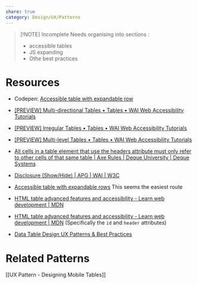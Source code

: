 ```yaml
---
share: true
category: Design/UX/Patterns
---
```


> [!NOTE] Incomplete
> Needs organising into sections :
> - accessible tables
> - JS expanding 
> - Othe best practices

# Resources

- Codepen: [Accessible table with expandable row](https://codepen.io/garethfoote/pen/WNKNXKM)


- [[PREVIEW] Multi-directional Tables • Tables • WAI Web Accessibility Tutorials](https://www.w3.org/WAI/EO/Drafts/tutorials/tables/multi-directional/)
- [[PREVIEW] Irregular Tables • Tables • WAI Web Accessibility Tutorials](https://www.w3.org/WAI/EO/Drafts/tutorials/tables/irregular/)
- [[PREVIEW] Multi-level Tables • Tables • WAI Web Accessibility Tutorials](https://www.w3.org/WAI/EO/Drafts/tutorials/tables/multi-level/)
- [All cells in a table element that use the headers attribute must only refer to other cells of that same table | Axe Rules | Deque University | Deque Systems](https://dequeuniversity.com/rules/axe/4.0/td-headers-attr)

- [Disclosure (Show/Hide) | APG | WAI | W3C](https://www.w3.org/WAI/ARIA/apg/patterns/disclosure/)
- [Accessible table with expandable rows](https://fuschia-stretch.glitch.me/) This seems the easiest route
- [HTML table advanced features and accessibility - Learn web development | MDN](https://developer.mozilla.org/en-US/docs/Learn/HTML/Tables/Advanced#tables_for_visually_impaired_users)
- [HTML table advanced features and accessibility - Learn web development | MDN](https://developer.mozilla.org/en-US/docs/Learn/HTML/Tables/Advanced#the_id_and_headers_attributes) (Specifically the `id` and `header` attributes)

- [Data Table Design UX Patterns & Best Practices](https://pencilandpaper.io/articles/ux-pattern-analysis-enterprise-data-tables/)

# Related Patterns

[[UX Pattern - Designing Mobile Tables]]